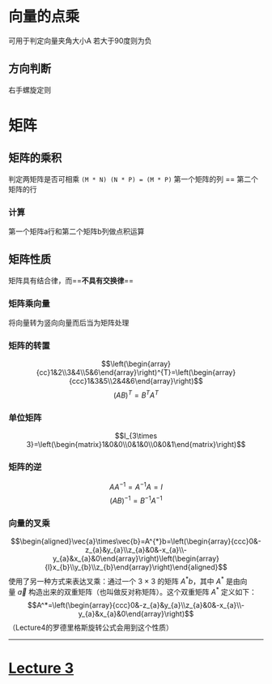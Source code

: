 # 向量的点乘
可用于判定向量夹角大小A
若大于90度则为负
## 方向判断
右手螺旋定则

# 矩阵
## 矩阵的乘积
判定两矩阵是否可相乘
`(M * N) (N * P) = (M * P)`
第一个矩阵的列 == 第二个矩阵的行

### 计算
第一个矩阵a行和第二个矩阵b列做点积运算

## 矩阵性质
矩阵具有结合律，而==**不具有交换律**==
### 矩阵乘向量
将向量转为竖向向量而后当为矩阵处理
### 矩阵的转置
$$\left(\begin{array}{cc}1&2\\3&4\\5&6\end{array}\right)^{T}=\left(\begin{array}{ccc}1&3&5\\2&4&6\end{array}\right)$$
$$(AB)^{T}=B^{T}A^{T}$$
### 单位矩阵
$$I_{3\times 3}=\left(\begin{matrix}1&0&0\\0&1&0\\0&0&1\end{matrix}\right)$$
### 矩阵的逆
$$AA^{-1}=A^{-1}A=I$$
$$(AB)^{-1}=B^{-1}A^{-1}$$
### 向量的叉乘
$$\begin{aligned}\vec{a}\times\vec{b}=A^{*}b=\left(\begin{array}{ccc}0&-z_{a}&y_{a}\\z_{a}&0&-x_{a}\\-y_{a}&x_{a}&0\end{array}\right)\left(\begin{array}{l}x_{b}\\y_{b}\\z_{b}\end{array}\right)\end{aligned}$$
使用了另一种方式来表达叉乘：通过一个 3 $\times$ 3 的矩阵 $A^* b$，其中 $A^*$ 是由向量 $\vec{a}$ 构造出来的双重矩阵（也叫做反对称矩阵）。这个双重矩阵 $A^*$ 定义如下：
$$A^*=\left(\begin{array}{ccc}0&-z_{a}&y_{a}\\z_{a}&0&-x_{a}\\-y_{a}&x_{a}&0\end{array}\right)$$
（Lecture4的罗德里格斯旋转公式会用到这个性质）
___

# [Lecture 3](Lecture%203.md)